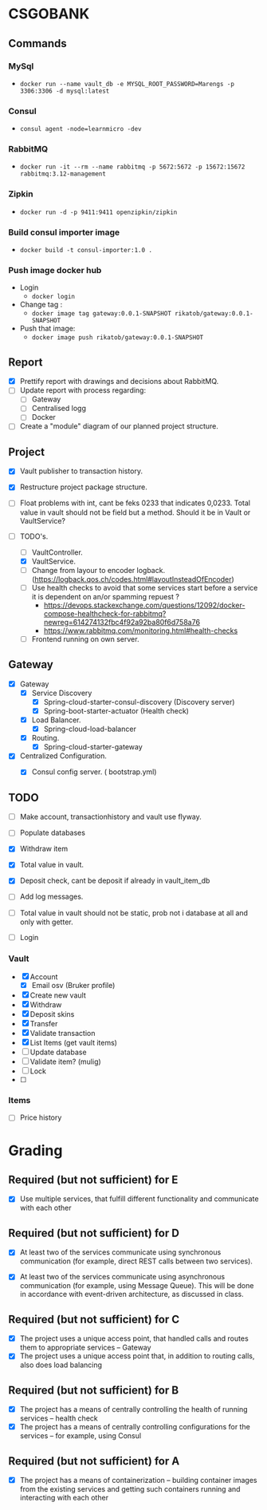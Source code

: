
# CSGOBANK

## Commands

### MySql
* ``docker run --name vault_db -e MYSQL_ROOT_PASSWORD=Marengs -p 3306:3306 -d mysql:latest``

### Consul
* ``consul agent -node=learnmicro -dev``

### RabbitMQ
* ``docker run -it --rm --name rabbitmq -p 5672:5672 -p 15672:15672 rabbitmq:3.12-management``

### Zipkin
* ``docker run -d -p 9411:9411 openzipkin/zipkin``


### Build consul importer image
* ``docker build -t consul-importer:1.0 .``


### Push image docker hub
* Login
  * ``docker login``
* Change tag : 
  * ``docker image tag gateway:0.0.1-SNAPSHOT rikatob/gateway:0.0.1-SNAPSHOT``
* Push that image: 
  * ``docker image push rikatob/gateway:0.0.1-SNAPSHOT``


## Report

* [x] Prettify report with drawings and decisions about RabbitMQ.
* [ ] Update report with process regarding:
  * [ ] Gateway
  * [ ] Centralised logg
  * [ ] Docker
* [ ] Create a "module" diagram of our planned project structure.

## Project

* [x] Vault publisher to transaction history.
* [x] Restructure project package structure.
* [ ] Float problems with int, cant be feks 0233 that indicates 0,0233.
      Total value in vault should not be field but a method. Should it be in Vault or VaultService?

* [ ] TODO's.
  * [ ] VaultController.
  * [x] VaultService.
  * [ ] Change from layour to encoder logback. (https://logback.qos.ch/codes.html#layoutInsteadOfEncoder)
  * [ ] Use health checks to avoid that some services start before a service it is dependent on an/or spamming repuest ? 
    * https://devops.stackexchange.com/questions/12092/docker-compose-healthcheck-for-rabbitmq?newreg=614274132fbc4f92a92ba80f6d758a76
    * https://www.rabbitmq.com/monitoring.html#health-checks
  * [ ] Frontend running on own server.
## Gateway

* [x] Gateway
    * [x] Service Discovery
        * [x] Spring-cloud-starter-consul-discovery (Discovery server)
        * [x] Spring-boot-starter-actuator (Health check)
    * [x] Load Balancer.
        * [x] Spring-cloud-load-balancer
    * [x] Routing.
        * [x] Spring-cloud-starter-gateway
* [x] Centralized Configuration.
    * [x] Consul config server. ( bootstrap.yml)


## TODO
* [ ] Make account, transactionhistory and vault use flyway.
* [ ] Populate databases
* [x] Withdraw item
* [x] Total value in vault.
* [x] Deposit check, cant be deposit if already in vault_item_db
* [ ] Add log messages.
* [ ] Total value in vault should not be static, prob not i database at all and only with getter.


* [ ] Login
### Vault
* [x] Account
    * [x] Email osv (Bruker profile)
* [x] Create new vault
* [x] Withdraw
* [x] Deposit skins
* [x] Transfer
* [x] Validate transaction
* [x] List Items (get vault items)
* [ ] Update database
* [ ] Validate item? (mulig)
* [ ] Lock
* [ ] 

### Items

* [ ] Price history

# Grading

## Required (but not sufficient) for E
* [X] Use multiple services, that fulfill different functionality and communicate with each
  other

## Required (but not sufficient) for D
* [x] At least two of the services communicate using synchronous communication (for example, direct REST calls between two services).
* [x] At least two of the services communicate using asynchronous communication (for example, using Message Queue). This will be done in accordance with event-driven architecture, as discussed in class.


## Required (but not sufficient) for C
* [x] The project uses a unique access point, that handled calls and routes them to appropriate services – Gateway
* [X] The project uses a unique access point that, in addition to routing calls, also does load balancing

## Required (but not sufficient) for B
* [X] The project has a means of centrally controlling the health of running services – health check
* [X] The project has a means of centrally controlling configurations for the services – for example, using Consul

## Required (but not sufficient) for A
* [X] The project has a means of containerization – building container images from the existing services and getting such containers running and interacting with each other


